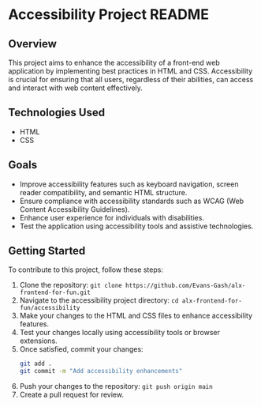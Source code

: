 # Accessibility Project README

## Overview
This project aims to enhance the accessibility of a front-end web application by implementing best practices in HTML and CSS. Accessibility is crucial for ensuring that all users, regardless of their abilities, can access and interact with web content effectively.

## Technologies Used
- HTML
- CSS

## Goals
- Improve accessibility features such as keyboard navigation, screen reader compatibility, and semantic HTML structure.
- Ensure compliance with accessibility standards such as WCAG (Web Content Accessibility Guidelines).
- Enhance user experience for individuals with disabilities.
- Test the application using accessibility tools and assistive technologies.

## Getting Started
To contribute to this project, follow these steps:

1. Clone the repository: `git clone https://github.com/Evans-Gash/alx-frontend-for-fun.git`
2. Navigate to the accessibility project directory: `cd alx-frontend-for-fun/accessibility`
3. Make your changes to the HTML and CSS files to enhance accessibility features.
4. Test your changes locally using accessibility tools or browser extensions.
5. Once satisfied, commit your changes: 
    ```bash
    git add .
    git commit -m "Add accessibility enhancements"
    ```
6. Push your changes to the repository: `git push origin main`
7. Create a pull request for review.



